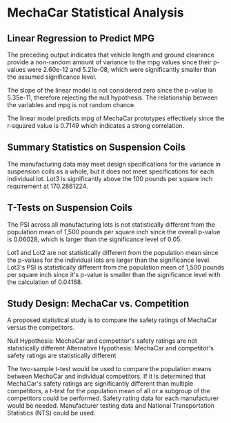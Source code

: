 # MechaCar Statistical Analysis

## Linear Regression to Predict MPG


The preceding output indicates that vehicle length and ground clearance provide a non-random amount of variance to the mpg values since their p-values were 2.60e-12 and 5.21e-08, which were significantly smaller than the assumed significance level.

The slope of the linear model is not considered zero since the p-value is 5.35e-11, therefore rejecting the null hypothesis.  The relationship between the variables and mpg is not random chance.

The linear model predicts mpg of MechaCar prototypes effectively since the r-squared value is 0.7149 which indicates a strong correlation.

## Summary Statistics on Suspension Coils



The manufacturing data may meet design specifications for the variance in suspension coils as a whole, but it does not meet specifications for each individual lot.  Lot3 is significantly above the 100 pounds per square inch requirement at 170.2861224.

## T-Tests on Suspension Coils



The PSI across all manufacturing lots is not statistically different from the population mean of 1,500 pounds per square inch since the overall p-value is 0.06028, which is larger than the significance level of 0.05.

Lot1 and Lot2 are not statistically different from the population mean since the p-values for the individual lots are larger than the significance level.  Lot3's PSI is statistically different from the population mean of 1,500 pounds per square inch since it's p-value is smaller than the significance level with the calculation of 0.04168.

## Study Design: MechaCar vs. Competition

A proposed statistical study is to compare the safety ratings of MechaCar versus the competitors.

Null Hypothesis: MechaCar and competitor's safety ratings are not statistically different
Alternative Hypothesis: MechaCar and competitor's safety ratings are statistically different

The two-sample t-test would be used to compare the population means between MechaCar and individual competitors.  If it is determined that MechaCar's safety ratings are significantly different than multiple competitors, a t-test for the population mean of all or a subgroup of the competitors could be performed.  Safety rating data for each manufacturer would be needed.  Manufacturer testing data and National Transportation Statistics (NTS) could be used.  